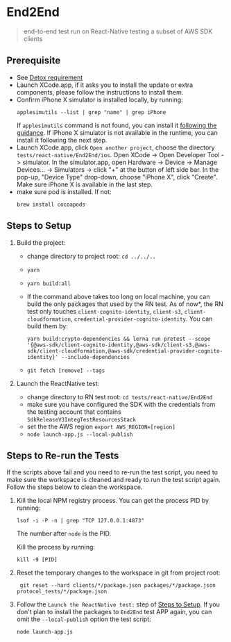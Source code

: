 # End2End

> end-to-end test run on React-Native testing a subset of AWS SDK clients

## Prerequisite

- See [Detox requirement](https://github.com/wix/Detox#environment)
- Launch XCode.app, if it asks you to install the update or extra components, please follow the instructions to install
  them.
- Confirm iPhone X simulator is installed locally, by running:
  ```console
  applesimutils --list | grep "name" | grep iPhone
  ```
  If `applesimutils` command is not found, you can install it [following the guidance](https://github.com/wix/AppleSimulatorUtils#installing).
  If iPhone X simulator is not available in the runtime, you can install it following the next step.
- Launch XCode.app, click `Open another project`, choose the directory `tests/react-native/End2End/ios`. Open XCode ->
  Open Developer Tool -> simulator. In the simulator.app, open Hardware -> Device -> Manage Devices... -> Simulators ->
  click "+" at the button of left side bar. In the pop-up, "Device Type" drop-down, choose "iPhone X", click "Create".
  Make sure iPhone X is available in the last step.
- make sure pod is installed. If not:
  ```
  brew install cocoapods
  ```

## Steps to Setup

1. Build the project:

   - change directory to project root: `cd ../../..`
   - `yarn`
   - `yarn build:all`
   - If the command above takes too long on local machine, you can build the only packages that used by the RN test. As
     of now\*, the RN test only touches `client-cognito-identity`, `client-s3`, `client-cloudformation`,
     `credential-provider-cognito-identity`. You can build them by:

     ```console
     yarn build:crypto-dependencies && lerna run pretest --scope '{@aws-sdk/client-cognito-identity,@aws-sdk/client-s3,@aws-sdk/client-cloudformation,@aws-sdk/credential-provider-cognito-identity}' --include-dependencies
     ```

   - `git fetch [remove] --tags`

1. Launch the ReactNative test:

   - change directory to RN test root: `cd tests/react-native/End2End`
   - make sure you have configured the SDK with the credentials from the testing account that contains
     `SdkReleaseV3IntegTestResourcesStack`
   - set the the AWS region `export AWS_REGION=[region]`
   - `node launch-app.js --local-publish`

## Steps to Re-run the Tests

If the scripts above fail and you need to re-run the test script, you need to make sure the workspace is cleaned and
ready to run the test script again. Follow the steps below to clean the workspace.

1. Kill the local NPM registry process. You can get the process PID by running:

   ```console
   lsof -i -P -n | grep "TCP 127.0.0.1:4873"
   ```

   The number after `node` is the PID.

   Kill the process by running:

   ```console
   kill -9 [PID]
   ```

1. Reset the temporary changes to the workspace in git from project root:

   ```console
    git reset --hard clients/*/package.json packages/*/package.json protocol_tests/*/package.json
   ```

1. Follow the `Launch the ReactNative test:` step of [Steps to Setup](#steps-to-setup). If you don't plan to install
   the packages to `End2End` test APP again, you can omit the `--local-publish` option the test script:

   ```console
   node launch-app.js
   ```
